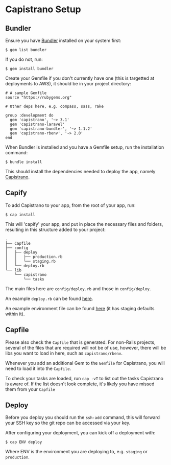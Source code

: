 # Capistrano Setup

## Bundler

Ensure you have [Bundler](http://bundler.io) installed on your system first:

	$ gem list bundler

If you do not, run:

	$ gem install bundler

Create your Gemfile if you don't currently have one (this is targetted at deployments to AWS), it should be in your project directory:

```
# A sample Gemfile
source "https://rubygems.org"

# Other deps here, e.g. compass, sass, rake

group :development do
  gem 'capistrano', '~> 3.1'
  gem 'capistrano-laravel'
  gem 'capistrano-bundler', '~> 1.1.2'
  gem 'capistrano-rbenv', '~> 2.0'
end
```

When Bundler is installed and you have a Gemfile setup, run the installation command:

	$ bundle install

This should install the dependencies needed to deploy the app, namely [Capistrano](http://capistranorb.com).

## Capify

To add Capistrano to your app, from the root of your app, run:

	$ cap install

This will 'capify' your app, and put in place the necessary files and folders, resulting in this structure added to your project:

```
.
├── Capfile
├── config
│   ├── deploy
│   │   ├── production.rb
│   │   └── staging.rb
│   └── deploy.rb
└── lib
    └── capistrano
        └── tasks
```

The main files here are `config/deploy.rb` and those in `config/deploy`.

An example `deploy.rb` can be found [here](deploy.rb).

An example environment file can be found [here](env.rb) (it has staging defaults within it).

## Capfile

Please also check the `Capfile` that is generated. For non-Rails projects, several of the files that are required will not be of use, however, there will be libs you want to load in here, such as `capistrano/rbenv`.

Whenever you add an additional Gem to the `Gemfile` for Capistrano, you will need to load it into the `Capfile`.

To check your tasks are loaded, run `cap -vT` to list out the tasks Capistrano is aware of. If the list doesn't look complete, it's likely you have missed them from your `Capfile`

## Deploy

Before you deploy you should run the `ssh-add` command, this will forward your SSH key so the git repo can be accessed via your key.

After configuring your deployment, you can kick off a deployment with:

	$ cap ENV deploy

Where ENV is the environment you are deploying to, e.g. `staging` or `production`.

